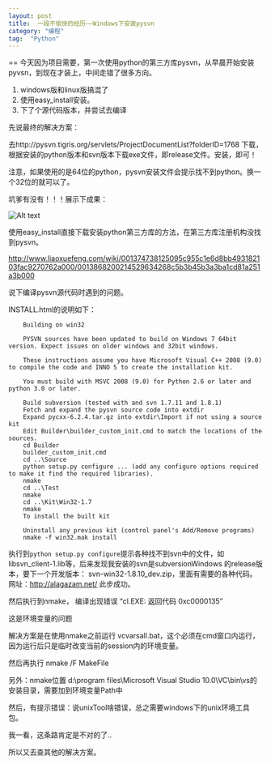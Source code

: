 ```yaml
---
layout: post
title:  一段不愉快的经历——Windows下安装pysvn
category: "编程"
tag:  "Python"
---
```



==
今天因为项目需要，第一次使用python的第三方库pysvn，从早晨开始安装pyvsn，到现在才装上，中间走错了很多方向。

1. windows版和linux版搞混了
2. 使用easy_install安装。
2. 下了个源代码版本，并尝试去编译


先说最终的解决方案：

去http://pysvn.tigris.org/servlets/ProjectDocumentList?folderID=1768 下载，根据安装的python版本和svn版本下载exe文件，即release文件。安装，即可！

注意，如果使用的是64位的python，pysvn安装文件会提示找不到python。换一个32位的就可以了。

坑爹有没有！！！展示下成果：

![Alt text](./2014/104d4a93-31b3-455c-949e-3a4fb09a094b.png)


使用easy_install直接下载安装python第三方库的方法，在第三方库注册机构没找到pysvn。

http://www.liaoxuefeng.com/wiki/001374738125095c955c1e6d8bb493182103fac9270762a000/0013868200214529634268c5b3b45b3a3ba1cd81a251a3b000



说下编译pysvn源代码时遇到的问题。

INSTALL.html的说明如下：

```
    Building on win32
    
    PYSVN sources have been updated to build on Windows 7 64bit version. Expect issues on older windows and 32bit windows.
    
    These instructions assume you have Microsoft Visual C++ 2008 (9.0) to compile the code and INNO 5 to create the installation kit.
    
    You must build with MSVC 2008 (9.0) for Python 2.6 or later and python 3.0 or later.
    
    Build subversion (tested with and svn 1.7.11 and 1.8.1)
    Fetch and expand the pysvn source code into extdir
    Expand pycxx-6.2.4.tar.gz into extdir\Import if not using a source kit
    Edit Builder\builder_custom_init.cmd to match the locations of the sources.
    cd Builder
    builder_custom_init.cmd
    cd ..\Source
    python setup.py configure ... (add any configure options required to make it find the required libraries).
    nmake
    cd ..\Test
    nmake
    cd ..\Kit\Win32-1.7
    nmake
    To install the built kit
    
    Uninstall any previous kit (control panel's Add/Remove programs)
    nmake -f win32.mak install
```

执行到`python setup.py configure`提示各种找不到svn中的文件，如libsvn_client-1.lib等，后来发现我安装的svn是subversionWindows 的release版本，要下一个开发版本： svn-win32-1.8.10_dev.zip，里面有需要的各种代码。网址：http://alagazam.net/
此步成功。

然后执行到nmake， 编译出现错误   “cl.EXE: 返回代码 0xc0000135”

这是环境变量的问题

解决方案是在使用nmake之前运行 vcvarsall.bat，这个必须在cmd窗口内运行，因为运行后只是临时改变当前的session内的环境变量。

然后再执行 nmake /F MakeFile

另外：nmake位置 d:\program files\Microsoft Visual Studio 10.0\VC\bin\vs的安装目录，需要加到环境变量Path中

然后，有提示错误：说unixTool啥错误，总之需要windows下的unix环境工具包。

我一看，这条路肯定是不对的了..

所以又去查其他的解决方案。





